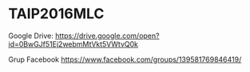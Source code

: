# TAIP2016MLC

Google Drive: https://drive.google.com/open?id=0BwGJf51Ej2webmMtVkt5VWtvQ0k

Grup Facebook https://www.facebook.com/groups/139581769846419/
